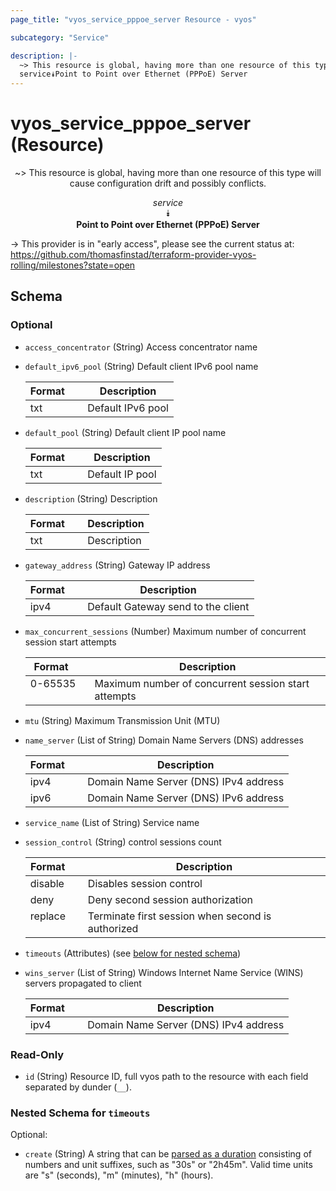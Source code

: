 ```yaml
---
page_title: "vyos_service_pppoe_server Resource - vyos"

subcategory: "Service"

description: |- 
  ~> This resource is global, having more than one resource of this type will cause configuration drift and possibly conflicts.
  service⯯Point to Point over Ethernet (PPPoE) Server
---
```


# vyos_service_pppoe_server (Resource)
<center>

~> This resource is global, having more than one resource of this type will cause configuration drift and possibly conflicts.

*service*  
⯯  
**Point to Point over Ethernet (PPPoE) Server**


</center>

-> This provider is in "early access", please see the current status at: https://github.com/thomasfinstad/terraform-provider-vyos-rolling/milestones?state=open

## Schema

### Optional

- `access_concentrator` (String) Access concentrator name
- `default_ipv6_pool` (String) Default client IPv6 pool name

    |Format  &emsp;|Description        |
    |----------|---------------------|
    |txt     &emsp;|Default IPv6 pool  |
- `default_pool` (String) Default client IP pool name

    |Format  &emsp;|Description      |
    |----------|-------------------|
    |txt     &emsp;|Default IP pool  |
- `description` (String) Description

    |Format  &emsp;|Description  |
    |----------|---------------|
    |txt     &emsp;|Description  |
- `gateway_address` (String) Gateway IP address

    |Format  &emsp;|Description                         |
    |----------|--------------------------------------|
    |ipv4    &emsp;|Default Gateway send to the client  |
- `max_concurrent_sessions` (Number) Maximum number of concurrent session start attempts

    |Format   &emsp;|Description                                          |
    |-----------|-------------------------------------------------------|
    |0-65535  &emsp;|Maximum number of concurrent session start attempts  |
- `mtu` (String) Maximum Transmission Unit (MTU)
- `name_server` (List of String) Domain Name Servers (DNS) addresses

    |Format  &emsp;|Description                            |
    |----------|-----------------------------------------|
    |ipv4    &emsp;|Domain Name Server (DNS) IPv4 address  |
    |ipv6    &emsp;|Domain Name Server (DNS) IPv6 address  |
- `service_name` (List of String) Service name
- `session_control` (String) control sessions count

    |Format   &emsp;|Description                                        |
    |-----------|-----------------------------------------------------|
    |disable  &emsp;|Disables session control                           |
    |deny     &emsp;|Deny second session authorization                  |
    |replace  &emsp;|Terminate first session when second is authorized  |
- `timeouts` (Attributes) (see [below for nested schema](#nestedatt--timeouts))
- `wins_server` (List of String) Windows Internet Name Service (WINS) servers propagated to client

    |Format  &emsp;|Description                            |
    |----------|-----------------------------------------|
    |ipv4    &emsp;|Domain Name Server (DNS) IPv4 address  |

### Read-Only

- `id` (String) Resource ID, full vyos path to the resource with each field separated by dunder (`__`).

<a id="nestedatt--timeouts"></a>
### Nested Schema for `timeouts`

Optional:

- `create` (String) A string that can be [parsed as a duration](https://pkg.go.dev/time#ParseDuration) consisting of numbers and unit suffixes, such as &#34;30s&#34; or &#34;2h45m&#34;. Valid time units are &#34;s&#34; (seconds), &#34;m&#34; (minutes), &#34;h&#34; (hours).  
